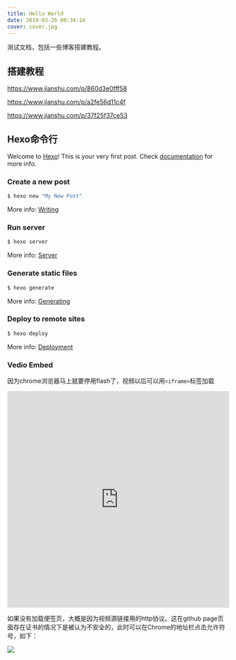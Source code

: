 ```yaml
---
title: Hello World
date: 2019-03-26 00:34:14
cover: cover.jpg
---
```

测试文档，包括一些博客搭建教程。

<!--more-->

## 搭建教程

 https://www.jianshu.com/p/860d3e0fff58 

 https://www.jianshu.com/p/a2fe56d11c4f 

 https://www.jianshu.com/p/37f25f37ce53 

## Hexo命令行

Welcome to [Hexo](https://hexo.io/)! This is your very first post. Check [documentation](https://hexo.io/docs/) for more info.

### Create a new post

``` bash
$ hexo new "My New Post"
```

More info: [Writing](https://hexo.io/docs/writing.html)

### Run server

``` bash
$ hexo server
```

More info: [Server](https://hexo.io/docs/server.html)

### Generate static files

``` bash
$ hexo generate
```

More info: [Generating](https://hexo.io/docs/generating.html)

### Deploy to remote sites

``` bash
$ hexo deploy
```

More info: [Deployment](https://hexo.io/docs/deployment.html)

### Vedio Embed

因为chrome浏览器马上就要停用flash了，视频以后可以用`<iframe>`标签加载

<iframe height=498 width=510 src='http://player.youku.com/embed/XNDA3Mjk2ODA2OA==' frameborder=0 'allowfullscreen'></iframe>

如果没有加载便签页，大概是因为视频源链接用的http协议。这在github page页面存在证书的情况下是被认为不安全的，此时可以在Chrome的地址栏点击允许符号，如下：

![](1.png)
